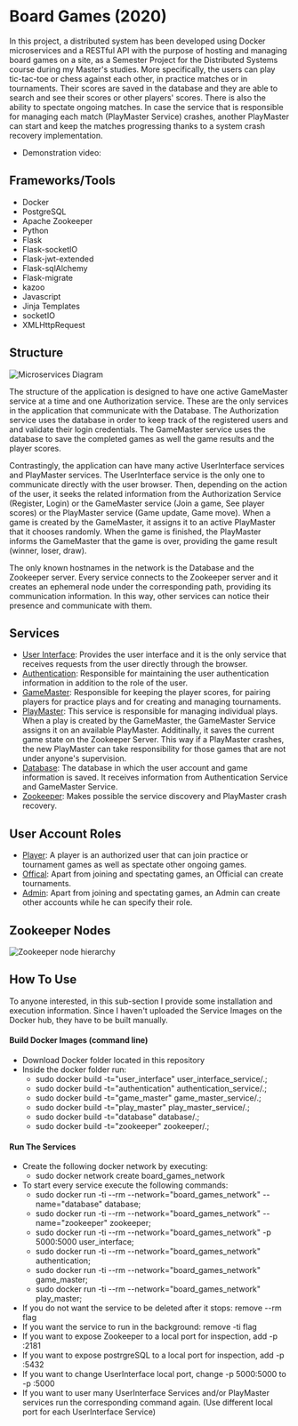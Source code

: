 # Board Games (2020)
In this project, a distributed system has been developed using Docker microservices and a RESTful API with the purpose of hosting and managing board games on a site, as a Semester Project for the Distributed Systems course during my Master's studies. More specifically, the users can play tic-tac-toe or chess against each other, in practice matches or in tournaments. Their scores are saved in the database and they are able to search and see their scores or other players' scores. There is also the ability to spectate ongoing matches. In case the service that is responsible for managing each match (PlayMaster Service) crashes, another PlayMaster can start and keep the matches progressing thanks to a system crash recovery implementation.

- Demonstration video: <pending>

## Frameworks/Tools
- Docker
- PostgreSQL
- Apache Zookeeper
- Python
- Flask
- Flask-socketIO
- Flask-jwt-extended
- Flask-sqlAlchemy
- Flask-migrate
- kazoo
- Javascript
- Jinja Templates
- socketIO
- XMLHttpRequest

## Structure
![Microservices Diagram](https://db3pap003files.storage.live.com/y4mhDHcCFlnCwd0MyHg0i0nkYlgDn3Tp69_QFmyKhdD29-G2pN43MxcBNkhUHhao9kK7U-NSjjlG6UOnrBoOw63CKe5sqEzN2KNnIlzZ1wCTipFJcU2lX2-tTbw2mAmaF7p7v2DkNhgdr5lAH66hXqWVHEFDviM-3OqEzVwk4SDL3i8Ptj72q_oSYakXu16jjHh?width=607&height=360&cropmode=none "Microservices Diagram")

The structure of the application is designed to have one active GameMaster service at a time and one Authorization service. These are the only services in the application that communicate with the Database. The Authorization service uses the database in order to keep track of the registered users and and validate their login credentials. The GameMaster service uses the database to save the completed games as well the game results and the player scores.

Contrastingly, the application can have many active UserInterface services and PlayMaster services. The UserInterface service is the only one to communicate directly with the user browser. Then, depending on the action of the user, it seeks the related information from the Authorization Service (Register, Login) or the GameMaster service (Join a game, See player scores) or the PlayMaster service (Game update, Game move). When a game is created by the GameMaster, it assigns it to an active PlayMaster that it chooses randomly. When the game is finished, the PlayMaster informs the GameMaster that the game is over, providing the game result (winner, loser, draw).

The only known hostnames in the network is the Database and the Zookeeper server. Every service connects to the Zookeeper server and it creates an ephemeral node under the corresponding path, providing its communication information. In this way, other services can notice their presence and communicate with them.

## Services
- <ins>User Interface</ins>: Provides the user interface and it is the only service that receives requests from the user directly through the browser.
- <ins>Authentication</ins>: Responsible for maintaining the user authentication information in addition to the role of the user.
- <ins>GameMaster</ins>: Responsible for keeping the player scores, for pairing players for practice plays and for creating and managing tournaments.
- <ins>PlayMaster</ins>: This service is responsible for managing individual plays. When a play is created by the GameMaster, the GameMaster Service assigns it on an available PlayMaster. Additinally, it saves the current game state on the Zookeeper Server. This way if a PlayMaster crashes, the new PlayMaster can take responsibility for those games that are not under anyone's supervision.
- <ins>Database</ins>: The database in which the user account and game information is saved. It receives information from Authentication Service and GameMaster Service.
- <ins>Zookeeper</ins>: Makes possible the service discovery and PlayMaster crash recovery.

## User Account Roles
- <ins>Player</ins>: A player is an authorized user that can join practice or tournament games as well as spectate other ongoing games.
- <ins>Offical</ins>: Apart from joining and spectating games, an Official can create tournaments.
- <ins>Admin</ins>: Apart from joining and spectating games, an Admin can create other accounts while he can specify their role.

## Zookeeper Nodes
![Zookeeper node hierarchy](https://db3pap003files.storage.live.com/y4mBePSNObjO-2q2XprfEklY874cbgtD1bJPg9q2g8h3IPjZI9fgw5HX5ZPz2PM9YC0loFHBdB6zklheMteffti2TP8BordibaGOwsXOGvxse2jNd-Evld1xsOKbN9lyMiU1kvjNs4x-Zr8KlIyUQm1Mq0NQ0Ml8IOYsurUjpd33Uv7dfWxU5qjdtMhG05SJDnz?width=904&height=549&cropmode=none "Zookeeper node hierarchy")

## How To Use
To anyone interested, in this sub-section I provide some installation and execution information. Since I haven't uploaded the Service Images on the Docker hub, they have to be built manually.
#### Build Docker Images (command line)
- Download Docker folder located in this repository
- Inside the docker folder run: 
  - sudo docker build -t="user_interface" user_interface_service/.;
  - sudo docker build -t="authentication" authentication_service/.;
  - sudo docker build -t="game_master" game_master_service/.;
  - sudo docker build -t="play_master" play_master_service/.;
  - sudo docker build -t="database" database/.;
  - sudo docker build -t="zookeeper" zookeeper/.;

#### Run The Services
- Create the following docker network by executing: 
  - sudo docker network create board_games_network
- To start every service execute the following commands:
  - sudo docker run -ti --rm --network="board_games_network" --name="database" database;
  - sudo docker run -ti --rm --network="board_games_network" --name="zookeeper" zookeeper;
  - sudo docker run -ti --rm --network="board_games_network" -p 5000:5000 user_interface;
  - sudo docker run -ti --rm --network="board_games_network" authentication;
  - sudo docker run -ti --rm --network="board_games_network" game_master;
  - sudo docker run -ti --rm --network="board_games_network" play_master;
- If you do not want the service to be deleted after it stops: remove --rm flag
- If you want the service to run in the background: remove -ti flag
- If you want to expose Zookeeper to a local port for inspection, add -p <localport>:2181
- If you want to expose postrgreSQL to a local port for inspection, add -p <localport>:5432
- If you want to change UserInterface local port, change -p 5000:5000 to -p <localport>:5000
- If you want to user many UserInterface Services and/or PlayMaster services run the corresponding command again. (Use different local port for each UserInterface Service)




